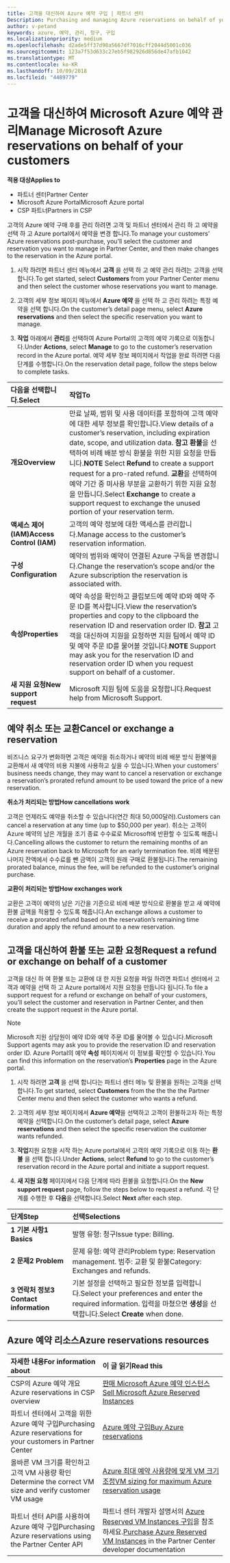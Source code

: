 ```yaml
---
title: 고객을 대신하여 Azure 예약 구입 | 파트너 센터
Description: Purchasing and managing Azure reservations on behalf of your customers.
author: v-petand
keywords: azure, 예약, 관리, 청구, 구입
ms.localizationpriority: medium
ms.openlocfilehash: d2ade5ff37d98a5667df7016cff2044d5001c036
ms.sourcegitcommit: 123a7f53d633c27eb5f982926d856de47afb1042
ms.translationtype: MT
ms.contentlocale: ko-KR
ms.lasthandoff: 10/09/2018
ms.locfileid: "4489779"
---
```

# <a name="manage-microsoft-azure-reservations-on-behalf-of-your-customers"></a><span data-ttu-id="e3626-103">고객을 대신하여 Microsoft Azure 예약 관리</span><span class="sxs-lookup"><span data-stu-id="e3626-103">Manage Microsoft Azure reservations on behalf of your customers</span></span>

**<span data-ttu-id="e3626-104">적용 대상</span><span class="sxs-lookup"><span data-stu-id="e3626-104">Applies to</span></span>**

-  <span data-ttu-id="e3626-105">파트너 센터</span><span class="sxs-lookup"><span data-stu-id="e3626-105">Partner Center</span></span>
-  <span data-ttu-id="e3626-106">Microsoft Azure Portal</span><span class="sxs-lookup"><span data-stu-id="e3626-106">Microsoft Azure portal</span></span>
-  <span data-ttu-id="e3626-107">CSP 파트너</span><span class="sxs-lookup"><span data-stu-id="e3626-107">Partners in CSP</span></span>

<span data-ttu-id="e3626-108">고객의 Azure 예약 구매 후를 관리 하려면 고객 및 파트너 센터에서 관리 하 고 예약을 선택 하 고 Azure portal에서 예약을 변경 합니다.</span><span class="sxs-lookup"><span data-stu-id="e3626-108">To manage your customers’ Azure reservations post-purchase, you’ll select the customer and reservation you want to manage in Partner Center, and then make changes to the reservation in the Azure portal.</span></span> 

1. <span data-ttu-id="e3626-109">시작 하려면 파트너 센터 메뉴에서 **고객** 을 선택 하 고 예약 관리 하려는 고객을 선택 합니다.</span><span class="sxs-lookup"><span data-stu-id="e3626-109">To get started, select **Customers** from your Partner Center menu and then select the customer whose reservations you want to manage.</span></span> 

2. <span data-ttu-id="e3626-110">고객의 세부 정보 페이지 메뉴에서 **Azure 예약** 을 선택 하 고 관리 하려는 특정 예약을 선택 합니다.</span><span class="sxs-lookup"><span data-stu-id="e3626-110">On the customer’s detail page menu, select **Azure reservations** and then select the specific reservation you want to manage.</span></span>  

3. <span data-ttu-id="e3626-111">**작업** 아래에서 **관리**를 선택하여 Azure Portal의 고객의 예약 기록으로 이동합니다.</span><span class="sxs-lookup"><span data-stu-id="e3626-111">Under **Actions**, select **Manage** to go to the customer’s reservation record in the Azure portal.</span></span> <span data-ttu-id="e3626-112">예약 세부 정보 페이지에서 작업을 완료 하려면 다음 단계를 수행합니다.</span><span class="sxs-lookup"><span data-stu-id="e3626-112">On the reservation detail page, follow the steps below to complete tasks.</span></span>  

| **<span data-ttu-id="e3626-113">다음을 선택합니다.</span><span class="sxs-lookup"><span data-stu-id="e3626-113">Select</span></span>**   | **<span data-ttu-id="e3626-114">작업</span><span class="sxs-lookup"><span data-stu-id="e3626-114">To</span></span>**    |
|:-----------------------------|:-----------------|
| **<span data-ttu-id="e3626-115">개요</span><span class="sxs-lookup"><span data-stu-id="e3626-115">Overview</span></span>**   | <span data-ttu-id="e3626-116">만료 날짜, 범위 및 사용 데이터를 포함하여 고객 예약에 대한 세부 정보를 확인합니다.</span><span class="sxs-lookup"><span data-stu-id="e3626-116">View details of a customer’s reservation, including expiration date, scope, and utilization data.</span></span> <span data-ttu-id="e3626-117">**참고** **환불**을 선택하여 비례 배분 방식 환불을 위한 지원 요청을 만듭니다.</span><span class="sxs-lookup"><span data-stu-id="e3626-117">**NOTE** Select **Refund** to create a support request for a pro-rated refund.</span></span> <span data-ttu-id="e3626-118">**교환**을 선택하여 예약 기간 중 미사용 부분을 교환하기 위한 지원 요청을 만듭니다.</span><span class="sxs-lookup"><span data-stu-id="e3626-118">Select **Exchange** to create a support request to exchange the unused portion of your reservation term.</span></span>  
| **<span data-ttu-id="e3626-119">액세스 제어(IAM)</span><span class="sxs-lookup"><span data-stu-id="e3626-119">Access Control (IAM)</span></span>**   | <span data-ttu-id="e3626-120">고객의 예약 정보에 대한 액세스를 관리합니다.</span><span class="sxs-lookup"><span data-stu-id="e3626-120">Manage access to the customer’s reservation information.</span></span>|
| **<span data-ttu-id="e3626-121">구성</span><span class="sxs-lookup"><span data-stu-id="e3626-121">Configuration</span></span>**   | <span data-ttu-id="e3626-122">예약의 범위와 예약이 연결된 Azure 구독을 변경합니다.</span><span class="sxs-lookup"><span data-stu-id="e3626-122">Change the reservation’s scope and/or the Azure subscription the reservation is associated with.</span></span>    |
| **<span data-ttu-id="e3626-123">속성</span><span class="sxs-lookup"><span data-stu-id="e3626-123">Properties</span></span>**   | <span data-ttu-id="e3626-124">예약 속성을 확인하고 클립보드에 예약 ID와 예약 주문 ID를 복사합니다.</span><span class="sxs-lookup"><span data-stu-id="e3626-124">View the reservation’s properties and copy to the clipboard the reservation ID and reservation order ID.</span></span> <span data-ttu-id="e3626-125">**참고** 고객을 대신하여 지원을 요청하면 지원 팀에서 예약 ID 및 예약 주문 ID를 물어볼 것입니다.</span><span class="sxs-lookup"><span data-stu-id="e3626-125">**NOTE** Support may ask you for the reservation ID and reservation order ID when you request support on behalf of a customer.</span></span>    |
| **<span data-ttu-id="e3626-126">새 지원 요청</span><span class="sxs-lookup"><span data-stu-id="e3626-126">New support request</span></span>**    | <span data-ttu-id="e3626-127">Microsoft 지원 팀에 도움을 요청합니다.</span><span class="sxs-lookup"><span data-stu-id="e3626-127">Request help from Microsoft Support.</span></span>   |
 
## <a name="cancel-or-exchange-a-reservation"></a><span data-ttu-id="e3626-128">예약 취소 또는 교환</span><span class="sxs-lookup"><span data-stu-id="e3626-128">Cancel or exchange a reservation</span></span> 
<span data-ttu-id="e3626-129">비즈니스 요구가 변화하면 고객은 예약을 취소하거나 예약의 비례 배분 방식 환불액을 교환해서 새 예약의 비용 지불에 사용하고 싶을 수 있습니다.</span><span class="sxs-lookup"><span data-stu-id="e3626-129">When your customers’ business needs change, they may want to cancel a reservation or exchange a reservation’s prorated refund amount to be used toward the price of a new reservation.</span></span> 

**<span data-ttu-id="e3626-130">취소가 처리되는 방법</span><span class="sxs-lookup"><span data-stu-id="e3626-130">How cancellations work</span></span>**

<span data-ttu-id="e3626-131">고객은 언제라도 예약을 취소할 수 있습니다(연간 최대 50,000달러).</span><span class="sxs-lookup"><span data-stu-id="e3626-131">Customers can cancel a reservation at any time (up to $50,000 per year).</span></span> <span data-ttu-id="e3626-132">취소는 고객이 Azure 예약의 남은 개월을 조기 종료 수수료로 Microsoft에 반환할 수 있도록 해줍니다.</span><span class="sxs-lookup"><span data-stu-id="e3626-132">Cancelling allows the customer to return the remaining months of an Azure reservation back to Microsoft for an early termination fee.</span></span> <span data-ttu-id="e3626-133">비례 배분된 나머지 잔액에서 수수료를 뺀 금액이 고객의 원래 구매로 환불됩니다.</span><span class="sxs-lookup"><span data-stu-id="e3626-133">The remaining prorated balance, minus the fee, will be refunded to the customer’s original purchase.</span></span> 

**<span data-ttu-id="e3626-134">교환이 처리되는 방법</span><span class="sxs-lookup"><span data-stu-id="e3626-134">How exchanges work</span></span>** 

<span data-ttu-id="e3626-135">교환은 고객이 예약의 남은 기간을 기준으로 비례 배분 방식으로 환불을 받고 새 예약에 환불 금액을 적용할 수 있도록 해줍니다.</span><span class="sxs-lookup"><span data-stu-id="e3626-135">An exchange allows a customer to receive a prorated refund based on the reservation’s remaining time duration and apply the refund amount to a new reservation.</span></span>   

## <a name="request-a-refund-or-exchange-on-behalf-of-a-customer"></a><span data-ttu-id="e3626-136">고객을 대신하여 환불 또는 교환 요청</span><span class="sxs-lookup"><span data-stu-id="e3626-136">Request a refund or exchange on behalf of a customer</span></span> 

<span data-ttu-id="e3626-137">고객을 대신 하 여 환불 또는 교환에 대 한 지원 요청을 파일 하려면 파트너 센터에서 고객과 예약을 선택 하 고 Azure portal에서 지원 요청을 만듭니다 됩니다.</span><span class="sxs-lookup"><span data-stu-id="e3626-137">To file a support request for a refund or exchange on behalf of your customers, you’ll select the customer and reservation in Partner Center, and then create the support request in the Azure portal.</span></span> 

>[!NOTE]
><span data-ttu-id="e3626-138">Microsoft 지원 상담원이 예약 ID와 예약 주문 ID를 물어볼 수 있습니다.</span><span class="sxs-lookup"><span data-stu-id="e3626-138">Microsoft Support agents may ask you to provide the reservation ID and reservation order ID.</span></span> <span data-ttu-id="e3626-139">Azure Portal의 예약 **속성** 페이지에서 이 정보를 확인할 수 있습니다.</span><span class="sxs-lookup"><span data-stu-id="e3626-139">You can find this information on the reservation’s **Properties** page in the Azure portal.</span></span> 

1. <span data-ttu-id="e3626-140">시작 하려면 **고객** 을 선택 합니다는 파트너 센터 메뉴 및 환불을 원하는 고객을 선택 합니다.</span><span class="sxs-lookup"><span data-stu-id="e3626-140">To get started, select **Customers** from the the the the Partner Center menu and then select the customer who wants a refund.</span></span> 

2. <span data-ttu-id="e3626-141">고객의 세부 정보 페이지에서 **Azure 예약**을 선택하고 고객이 환불하고자 하는 특정 예약을 선택합니다.</span><span class="sxs-lookup"><span data-stu-id="e3626-141">On the customer’s detail page, select **Azure reservations** and then select the specific reservation the customer wants refunded.</span></span>  

3. <span data-ttu-id="e3626-142">**작업**지원 요청을 시작 하는 Azure portal에서 고객의 예약 기록으로 이동 하는 **환불** 을 선택 합니다.</span><span class="sxs-lookup"><span data-stu-id="e3626-142">Under **Actions**, select **Refund** to go to the customer’s reservation record in the Azure portal and initiate a support request.</span></span>  

4. <span data-ttu-id="e3626-143">**새 지원 요청** 페이지에서 다음 단계에 따라 환불을 요청합니다.</span><span class="sxs-lookup"><span data-stu-id="e3626-143">On the **New support request** page, follow the steps below to request a refund.</span></span> <span data-ttu-id="e3626-144">각 단계를 수행한 후 **다음**을 선택합니다.</span><span class="sxs-lookup"><span data-stu-id="e3626-144">Select **Next** after each step.</span></span> 

|**<span data-ttu-id="e3626-145">단계</span><span class="sxs-lookup"><span data-stu-id="e3626-145">Step</span></span>**   |**<span data-ttu-id="e3626-146">선택</span><span class="sxs-lookup"><span data-stu-id="e3626-146">Selections</span></span>**    |
|:-----------------------------|:-----------------|
|**<span data-ttu-id="e3626-147">1 기본 사항</span><span class="sxs-lookup"><span data-stu-id="e3626-147">1 Basics</span></span>**   |<span data-ttu-id="e3626-148">발행 유형: 청구</span><span class="sxs-lookup"><span data-stu-id="e3626-148">Issue type: Billing.</span></span>  |
|**<span data-ttu-id="e3626-149">2 문제</span><span class="sxs-lookup"><span data-stu-id="e3626-149">2 Problem</span></span>**   |<span data-ttu-id="e3626-150">문제 유형: 예약 관리</span><span class="sxs-lookup"><span data-stu-id="e3626-150">Problem type: Reservation management.</span></span> <span data-ttu-id="e3626-151">범주: 교환 및 환불</span><span class="sxs-lookup"><span data-stu-id="e3626-151">Category: Exchanges and refunds.</span></span> |
|**<span data-ttu-id="e3626-152">3 연락처 정보</span><span class="sxs-lookup"><span data-stu-id="e3626-152">3 Contact information</span></span>**   |<span data-ttu-id="e3626-153">기본 설정을 선택하고 필요한 정보를 입력합니다.</span><span class="sxs-lookup"><span data-stu-id="e3626-153">Select your preferences and enter the required information.</span></span> <span data-ttu-id="e3626-154">입력을 마쳤으면 **생성**을 선택합니다.</span><span class="sxs-lookup"><span data-stu-id="e3626-154">Select **Create** when done.</span></span>   |

## <a name="azure-reservations-resources"></a><span data-ttu-id="e3626-155">Azure 예약 리소스</span><span class="sxs-lookup"><span data-stu-id="e3626-155">Azure reservations resources</span></span>
|**<span data-ttu-id="e3626-156">자세한 내용</span><span class="sxs-lookup"><span data-stu-id="e3626-156">For information about</span></span>**   |**<span data-ttu-id="e3626-157">이 글 읽기</span><span class="sxs-lookup"><span data-stu-id="e3626-157">Read this</span></span>**    |
|:-----------------------------|:-----------------|
|<span data-ttu-id="e3626-158">CSP의 Azure 예약 개요</span><span class="sxs-lookup"><span data-stu-id="e3626-158">Azure reservations in CSP overview</span></span>  | [<span data-ttu-id="e3626-159">판매 Microsoft Azure 예약 인스턴스</span><span class="sxs-lookup"><span data-stu-id="e3626-159">Sell Microsoft Azure Reserved Instances</span></span>](azure-reservations.md) |
|<span data-ttu-id="e3626-160">파트너 센터에서 고객을 위한 Azure 예약 구입</span><span class="sxs-lookup"><span data-stu-id="e3626-160">Purchasing Azure reservations for your customers in Partner Center</span></span>   |[<span data-ttu-id="e3626-161">Azure 예약 구입</span><span class="sxs-lookup"><span data-stu-id="e3626-161">Buy Azure reservations</span></span>](azure-reservations-buying.md) |
|<span data-ttu-id="e3626-162">올바른 VM 크기를 확인하고 고객 VM 사용량 확인</span><span class="sxs-lookup"><span data-stu-id="e3626-162">Determine the correct VM size and verify customer VM usage</span></span>   |[<span data-ttu-id="e3626-163">Azure 최대 예약 사용량에 맞게 VM 크기 조정</span><span class="sxs-lookup"><span data-stu-id="e3626-163">VM sizing for maximum Azure reservation usage</span></span>](azure-usage.md)   |
|<span data-ttu-id="e3626-164">파트너 센터 API를 사용하여 Azure 예약 구입</span><span class="sxs-lookup"><span data-stu-id="e3626-164">Purchasing Azure reservations using the Partner Center API</span></span> | <span data-ttu-id="e3626-165">파트너 센터 개발자 설명서의 [Azure Reserved VM Instances 구입](https://docs.microsoft.com/partner-center/develop/purchase-azure-reservations)을 참조하세요.</span><span class="sxs-lookup"><span data-stu-id="e3626-165">[Purchase Azure Reserved VM Instances](https://docs.microsoft.com/partner-center/develop/purchase-azure-reservations) in the Partner Center developer documentation</span></span>

